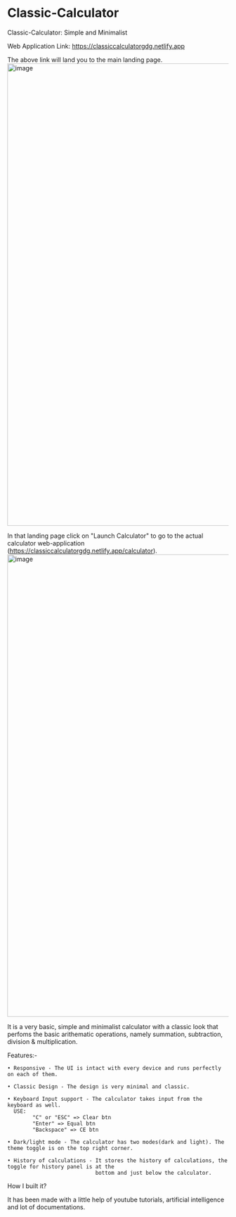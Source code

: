 # Classic-Calculator
Classic-Calculator: Simple and Minimalist

Web Application Link: https://classiccalculatorgdg.netlify.app

The above link will land you to the main landing page.<img width="1919" height="1051" alt="image" src="https://github.com/user-attachments/assets/0e3f36d5-4603-48c5-b11b-3b6ba3b5b05e" />

In that landing page click on "Launch Calculator" to go to the actual calculator web-application (https://classiccalculatorgdg.netlify.app/calculator).
<img width="1919" height="1051" alt="image" src="https://github.com/user-attachments/assets/10f076cf-7cd5-4a4b-a4e4-2b0556ac0af5" />


It is a very basic, simple and minimalist calculator with a classic look that perfoms the basic arithematic operations, namely summation, subtraction, division & multiplication.

Features:-

    • Responsive - The UI is intact with every device and runs perfectly on each of them.

    • Classic Design - The design is very minimal and classic.

    • Keyboard Input support - The calculator takes input from the keyboard as well.
      USE: 
            "C" or "ESC" => Clear btn
            "Enter" => Equal btn
            "Backspace" => CE btn
            
    • Dark/light mode - The calculator has two modes(dark and light). The theme toggle is on the top right corner.
    
    • History of calculations - It stores the history of calculations, the toggle for history panel is at the 
                                bottom and just below the calculator.
                                
How I built it?

It has been made with a little help of youtube tutorials, artificial intelligence and lot of documentations.
